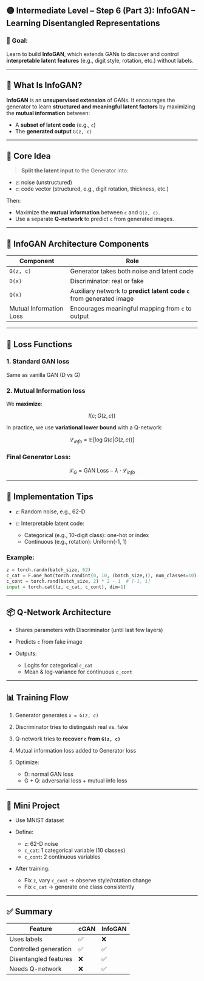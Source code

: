 ## 🟡 Intermediate Level – Step 6 (Part 3): **InfoGAN – Learning Disentangled Representations**

### 🎯 Goal:

Learn to build **InfoGAN**, which extends GANs to discover and control **interpretable latent features** (e.g., digit style, rotation, etc.) without labels.

---

## 🧠 What Is InfoGAN?

**InfoGAN** is an **unsupervised extension** of GANs.
It encourages the generator to learn **structured and meaningful latent factors** by maximizing the **mutual information** between:

* A **subset of latent code** (e.g., `c`)
* The **generated output** `G(z, c)`

---

## 🔁 Core Idea

> **Split the latent input** to the Generator into:

* `z`: noise (unstructured)
* `c`: code vector (structured, e.g., digit rotation, thickness, etc.)

Then:

* Maximize the **mutual information** between `c` and `G(z, c)`.
* Use a separate **Q-network** to predict `c` from generated images.

---

## 🧩 InfoGAN Architecture Components

| Component               | Role                                                                  |
| ----------------------- | --------------------------------------------------------------------- |
| `G(z, c)`               | Generator takes both noise and latent code                            |
| `D(x)`                  | Discriminator: real or fake                                           |
| `Q(x)`                  | Auxiliary network to **predict latent code `c`** from generated image |
| Mutual Information Loss | Encourages meaningful mapping from `c` to output                      |

---

## 📐 Loss Functions

### 1. **Standard GAN loss**

Same as vanilla GAN (D vs G)

### 2. **Mutual Information loss**

We **maximize**:

$$
I(c; G(z, c))
$$

In practice, we use **variational lower bound** with a Q-network:

$$
\mathcal{L}_{info} = \mathbb{E}[\log Q(c|G(z, c))]
$$

### Final Generator Loss:

$$
\mathcal{L}_G = \text{GAN Loss} - \lambda \cdot \mathcal{L}_{info}
$$

---

## 🔧 Implementation Tips

* `z`: Random noise, e.g., 62-D
* `c`: Interpretable latent code:

  * Categorical (e.g., 10-digit class): one-hot or index
  * Continuous (e.g., rotation): Uniform(-1, 1)

### Example:

```python
z = torch.randn(batch_size, 62)
c_cat = F.one_hot(torch.randint(0, 10, (batch_size,)), num_classes=10).float()
c_cont = torch.rand(batch_size, 2) * 2 - 1  # [-1, 1]
input = torch.cat((z, c_cat, c_cont), dim=1)
```

---

## 📦 Q-Network Architecture

* Shares parameters with Discriminator (until last few layers)
* Predicts `c` from fake image
* Outputs:

  * Logits for categorical `c_cat`
  * Mean & log-variance for continuous `c_cont`

---

## 📊 Training Flow

1. Generator generates `x = G(z, c)`
2. Discriminator tries to distinguish real vs. fake
3. Q-network tries to **recover `c` from `G(z, c)`**
4. Mutual information loss added to Generator loss
5. Optimize:

   * D: normal GAN loss
   * G + Q: adversarial loss + mutual info loss

---

## 🧪 Mini Project

* Use MNIST dataset
* Define:

  * `z`: 62-D noise
  * `c_cat`: 1 categorical variable (10 classes)
  * `c_cont`: 2 continuous variables
* After training:

  * Fix `z`, vary `c_cont` → observe style/rotation change
  * Fix `c_cat` → generate one class consistently

---

## ✅ Summary

| Feature               | cGAN | InfoGAN |
| --------------------- | ---- | ------- |
| Uses labels           | ✅    | ❌       |
| Controlled generation | ✅    | ✅       |
| Disentangled features | ❌    | ✅       |
| Needs Q-network       | ❌    | ✅       |
